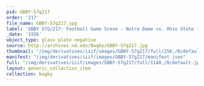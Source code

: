 ```yaml
---
pid: GBBY-57g217
order: '217'
file_name: GBBY-57g217.jpg
label: 'GBBY 57G/217: Football Game Scene - Notre Dame vs. Ohio State - 1936'
_date: '1936'
object_type: glass plate negative
source: http://archives.nd.edu/Bagby/GBBY-57g217.jpg
thumbnail: "/img/derivatives/iiif/images/GBBY-57g217/full/250,/0/default.jpg"
manifest: "/img/derivatives/iiif/images/GBBY-57g217/manifest.json"
full: "/img/derivatives/iiif/images/GBBY-57g217/full/1140,/0/default.jpg"
layout: generic_collection_item
collection: bagby
---
```

